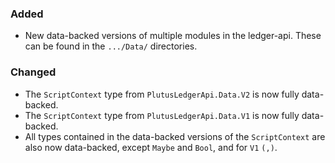 ### Added

- New data-backed versions of multiple modules in the ledger-api. These can be found in the `.../Data/` directories.


### Changed

- The `ScriptContext` type from `PlutusLedgerApi.Data.V2` is now fully data-backed.
- The `ScriptContext` type from `PlutusLedgerApi.Data.V1` is now fully data-backed.
- All types contained in the data-backed versions of the `ScriptContext` are also now data-backed, except `Maybe` and `Bool`, and for `V1` `(,)`.